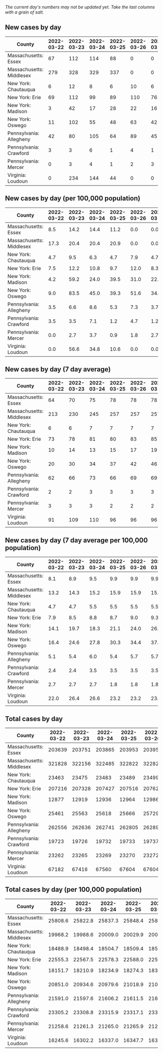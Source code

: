 _The current day's numbers may not be updated yet. Take the last columns with a grain of salt._
## New cases by day

| County | 2022-03-22 | 2022-03-23 | 2022-03-24 | 2022-03-25 | 2022-03-26 | 2022-03-27 | 2022-03-28 |
| --- | --- | --- | --- | --- | --- | --- | --- |
| Massachusetts: Essex | 67 | 112 | 114 | 88 | 0 | 0 |  |
| Massachusetts: Middlesex | 279 | 328 | 329 | 337 | 0 | 0 |  |
| New York: Chautauqua | 6 | 12 | 8 | 6 | 10 | 6 |  |
| New York: Erie | 69 | 112 | 99 | 89 | 110 | 76 |  |
| New York: Madison | 3 | 42 | 17 | 28 | 22 | 16 |  |
| New York: Oswego | 11 | 102 | 55 | 48 | 63 | 42 |  |
| Pennsylvania: Allegheny | 42 | 80 | 105 | 64 | 89 | 45 |  |
| Pennsylvania: Crawford | 3 | 3 | 6 | 1 | 4 | 1 |  |
| Pennsylvania: Mercer | 0 | 3 | 4 | 1 | 2 | 3 |  |
| Virginia: Loudoun | 0 | 234 | 144 | 44 | 0 | 0 |  |

## New cases by day (per 100,000 population)

| County | 2022-03-22 | 2022-03-23 | 2022-03-24 | 2022-03-25 | 2022-03-26 | 2022-03-27 | 2022-03-28 |
| --- | --- | --- | --- | --- | --- | --- | --- |
| Massachusetts: Essex | 8.5 | 14.2 | 14.4 | 11.2 | 0.0 | 0.0 |  |
| Massachusetts: Middlesex | 17.3 | 20.4 | 20.4 | 20.9 | 0.0 | 0.0 |  |
| New York: Chautauqua | 4.7 | 9.5 | 6.3 | 4.7 | 7.9 | 4.7 |  |
| New York: Erie | 7.5 | 12.2 | 10.8 | 9.7 | 12.0 | 8.3 |  |
| New York: Madison | 4.2 | 59.2 | 24.0 | 39.5 | 31.0 | 22.6 |  |
| New York: Oswego | 9.0 | 83.5 | 45.0 | 39.3 | 51.6 | 34.4 |  |
| Pennsylvania: Allegheny | 3.5 | 6.6 | 8.6 | 5.3 | 7.3 | 3.7 |  |
| Pennsylvania: Crawford | 3.5 | 3.5 | 7.1 | 1.2 | 4.7 | 1.2 |  |
| Pennsylvania: Mercer | 0.0 | 2.7 | 3.7 | 0.9 | 1.8 | 2.7 |  |
| Virginia: Loudoun | 0.0 | 56.6 | 34.8 | 10.6 | 0.0 | 0.0 |  |

## New cases by day (7 day average)

| County | 2022-03-22 | 2022-03-23 | 2022-03-24 | 2022-03-25 | 2022-03-26 | 2022-03-27 | 2022-03-28 |
| --- | --- | --- | --- | --- | --- | --- | --- |
| Massachusetts: Essex | 64 | 70 | 75 | 78 | 78 | 78 |  |
| Massachusetts: Middlesex | 213 | 230 | 245 | 257 | 257 | 257 |  |
| New York: Chautauqua | 6 | 6 | 7 | 7 | 7 | 7 |  |
| New York: Erie | 73 | 78 | 81 | 80 | 83 | 85 |  |
| New York: Madison | 10 | 14 | 13 | 15 | 17 | 19 |  |
| New York: Oswego | 20 | 30 | 34 | 37 | 42 | 46 |  |
| Pennsylvania: Allegheny | 62 | 66 | 73 | 66 | 69 | 69 |  |
| Pennsylvania: Crawford | 2 | 2 | 3 | 3 | 3 | 3 |  |
| Pennsylvania: Mercer | 3 | 3 | 3 | 2 | 2 | 2 |  |
| Virginia: Loudoun | 91 | 109 | 110 | 96 | 96 | 96 |  |

## New cases by day (7 day average per 100,000 population)

| County | 2022-03-22 | 2022-03-23 | 2022-03-24 | 2022-03-25 | 2022-03-26 | 2022-03-27 | 2022-03-28 |
| --- | --- | --- | --- | --- | --- | --- | --- |
| Massachusetts: Essex | 8.1 | 8.9 | 9.5 | 9.9 | 9.9 | 9.9 |  |
| Massachusetts: Middlesex | 13.2 | 14.3 | 15.2 | 15.9 | 15.9 | 15.9 |  |
| New York: Chautauqua | 4.7 | 4.7 | 5.5 | 5.5 | 5.5 | 5.5 |  |
| New York: Erie | 7.9 | 8.5 | 8.8 | 8.7 | 9.0 | 9.3 |  |
| New York: Madison | 14.1 | 19.7 | 18.3 | 21.1 | 24.0 | 26.8 |  |
| New York: Oswego | 16.4 | 24.6 | 27.8 | 30.3 | 34.4 | 37.7 |  |
| Pennsylvania: Allegheny | 5.1 | 5.4 | 6.0 | 5.4 | 5.7 | 5.7 |  |
| Pennsylvania: Crawford | 2.4 | 2.4 | 3.5 | 3.5 | 3.5 | 3.5 |  |
| Pennsylvania: Mercer | 2.7 | 2.7 | 2.7 | 1.8 | 1.8 | 1.8 |  |
| Virginia: Loudoun | 22.0 | 26.4 | 26.6 | 23.2 | 23.2 | 23.2 |  |

## Total cases by day

| County | 2022-03-22 | 2022-03-23 | 2022-03-24 | 2022-03-25 | 2022-03-26 | 2022-03-27 | 2022-03-28 |
| --- | --- | --- | --- | --- | --- | --- | --- |
| Massachusetts: Essex | 203639 | 203751 | 203865 | 203953 | 203953 | 203953 |  |
| Massachusetts: Middlesex | 321828 | 322156 | 322485 | 322822 | 322822 | 322822 |  |
| New York: Chautauqua | 23463 | 23475 | 23483 | 23489 | 23499 | 23505 |  |
| New York: Erie | 207216 | 207328 | 207427 | 207516 | 207626 | 207702 |  |
| New York: Madison | 12877 | 12919 | 12936 | 12964 | 12986 | 13002 |  |
| New York: Oswego | 25461 | 25563 | 25618 | 25666 | 25729 | 25771 |  |
| Pennsylvania: Allegheny | 262556 | 262636 | 262741 | 262805 | 262894 | 262939 |  |
| Pennsylvania: Crawford | 19723 | 19726 | 19732 | 19733 | 19737 | 19738 |  |
| Pennsylvania: Mercer | 23262 | 23265 | 23269 | 23270 | 23272 | 23275 |  |
| Virginia: Loudoun | 67182 | 67416 | 67560 | 67604 | 67604 | 67604 |  |

## Total cases by day (per 100,000 population)

| County | 2022-03-22 | 2022-03-23 | 2022-03-24 | 2022-03-25 | 2022-03-26 | 2022-03-27 | 2022-03-28 |
| --- | --- | --- | --- | --- | --- | --- | --- |
| Massachusetts: Essex | 25808.6 | 25822.8 | 25837.3 | 25848.4 | 25848.4 | 25848.4 |  |
| Massachusetts: Middlesex | 19968.2 | 19988.6 | 20009.0 | 20029.9 | 20029.9 | 20029.9 |  |
| New York: Chautauqua | 18488.9 | 18498.4 | 18504.7 | 18509.4 | 18517.3 | 18522.0 |  |
| New York: Erie | 22555.3 | 22567.5 | 22578.3 | 22588.0 | 22599.9 | 22608.2 |  |
| New York: Madison | 18151.7 | 18210.9 | 18234.9 | 18274.3 | 18305.4 | 18327.9 |  |
| New York: Oswego | 20851.0 | 20934.6 | 20979.6 | 21018.9 | 21070.5 | 21104.9 |  |
| Pennsylvania: Allegheny | 21591.0 | 21597.6 | 21606.2 | 21611.5 | 21618.8 | 21622.5 |  |
| Pennsylvania: Crawford | 23305.2 | 23308.8 | 23315.9 | 23317.1 | 23321.8 | 23323.0 |  |
| Pennsylvania: Mercer | 21258.6 | 21261.3 | 21265.0 | 21265.9 | 21267.7 | 21270.5 |  |
| Virginia: Loudoun | 16245.6 | 16302.2 | 16337.0 | 16347.7 | 16347.7 | 16347.7 |  |
